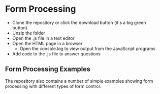 # Form Processing
* Clone the repository or click the download button (it's a big green button)
* Unzip the folder
* Open the .js file in a text editor
* Open the HTML page in a browser
	- Open the console.log to view output from the JavaScript programs
* Add code to the .js file to answer questions

## Form Processing Examples
The repository also contains a number of simple examples showing form processing with different types of form control. 
